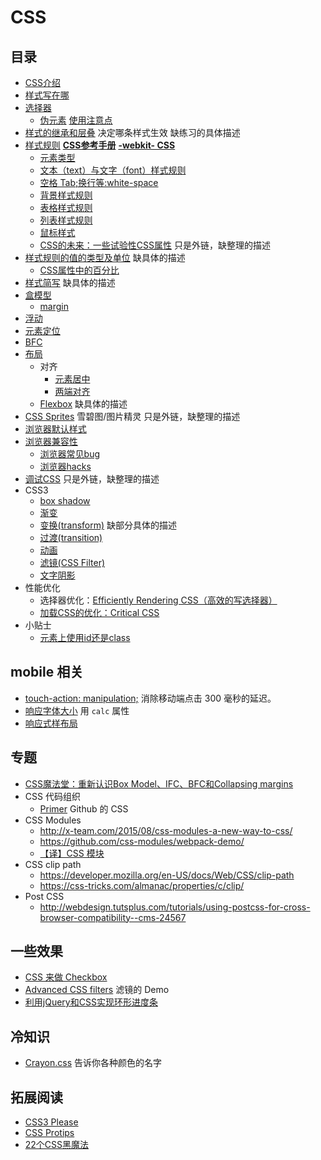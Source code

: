 # CSS
## 目录
* [CSS介绍](intro.md)
* [样式写在哪](place.md)
* [选择器](selector)
  * [伪元素](selector/pseudo-elem) [使用注意点](selector/pseudo-elem/tip.md)
* [样式的继承和层叠](inheritance-and-cascade.md) 决定哪条样式生效 缺练习的具体描述
* [样式规则](http://www.htmldog.com/reference/cssproperties/) **[CSS参考手册](http://css.doyoe.com/)** **[-webkit- CSS](http://ued.ctrip.com/webkitcss/index.html)**
  * [元素类型](elem-type.md)
  * [文本（text）与文字（font）样式规则](font/font-style.md)
  * [空格 Tab;换行等:white-space](white-space)
  * [背景样式规则](background.md)
  * [表格样式规则](table)
  * [列表样式规则](list.md)
  * [鼠标样式](cursor.md)
  * [CSS的未来：一些试验性CSS属性](http://www.qianduan.net/the-future-of-css-experimental-css-properties/) 只是外链，缺整理的描述
* [样式规则的值的类型及单位](value-and-unit.md) 缺具体的描述
  * [CSS属性中的百分比](value-and-unit.md#percent)
* [样式简写](css-shorthand.md) 缺具体的描述
* [盒模型](box-model.md)
  * [margin](margin.md)
* [浮动](float)
* [元素定位](position)
* [BFC](BFC)
* [布局](layout)
  * 对齐
    * [元素居中](align-center/)
    * [两端对齐](align-justify/)
  * [Flexbox](layout/flexbox) 缺具体的描述
* [CSS Sprites](http://www.imooc.com/learn/93) 雪碧图/图片精灵 只是外链，缺整理的描述
* [浏览器默认样式](ua-style.md)
* [浏览器兼容性](compatibility)
  * [浏览器常见bug](compatibility/css-bugs.md)
  * [浏览器hacks](compatibility/css-hack.md)
* [调试CSS](https://docs.webplatform.org/wiki/tutorials/debugging_css) 只是外链，缺整理的描述
* CSS3
  * [box shadow](box-shadow)
  * [渐变](gradient)
  * [变换(transform)](transform) 缺部分具体的描述
  * [过渡(transition)](transition)
  * [动画](animate)
  * [滤镜(CSS Filter)](animate)
  * [文字阴影](text-shadow)
* 性能优化
  * 选择器优化：[Efficiently Rendering CSS（高效的写选择器）](https://css-tricks.com/efficiently-rendering-css/)
  * [加载CSS的优化：Critical CSS](detail/css/critical-css.md)
* 小贴士
  * [元素上使用id还是class](detail/css/id-or-class.md)

## mobile 相关
* [touch-action: manipulation;](https://adactio.com/journal/10019) 消除移动端点击 300 毫秒的延迟。
* [响应字体大小](http://blog.cloudfour.com/responsive-guide-to-type-sizing/) 用 `calc` 属性
* [响应式样布局](detail/responsive)

## 专题
* [CSS魔法堂：重新认识Box Model、IFC、BFC和Collapsing margins](https://segmentfault.com/a/1190000004625635)
* CSS 代码组织
  * [Primer](http://primercss.io/scaffolding/) Github 的 CSS
* CSS Modules
  * http://x-team.com/2015/08/css-modules-a-new-way-to-css/
  * https://github.com/css-modules/webpack-demo/
  * [【译】CSS 模块](http://www.w3ctech.com/topic/1479)
* CSS clip path
  * https://developer.mozilla.org/en-US/docs/Web/CSS/clip-path
  * https://css-tricks.com/almanac/properties/c/clip/
* Post CSS
  * http://webdesign.tutsplus.com/tutorials/using-postcss-for-cross-browser-compatibility--cms-24567


## 一些效果
* [CSS 来做 Checkbox](http://www.xiumu.org/technology/style-checkboxes-with-css.shtml)
* [Advanced CSS filters](http://iamvdo.me/en/blog/advanced-css-filters) 滤镜的 Demo
* [利用jQuery和CSS实现环形进度条](http://www.w3cplus.com/css3/create-radial-progress-bar-with-jQuery-and-css3.html)

## 冷知识
* [Crayon.css](http://riccardoscalco.github.io/crayon/) 告诉你各种颜色的名字

## 拓展阅读
* [CSS3 Please](http://css3please.com/)
* [CSS Protips](https://github.com/AllThingsSmitty/css-protips)
* [22个CSS黑魔法](http://www.ido321.com/1665.html)

